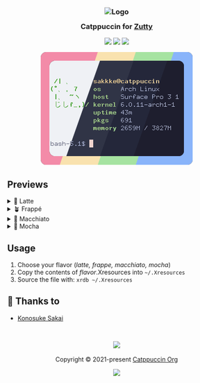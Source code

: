 <h3 align="center">
	<img src="https://raw.githubusercontent.com/catppuccin/catppuccin/main/assets/logos/exports/1544x1544_circle.png" width="100" alt="Logo"/><br/>
	<img src="https://raw.githubusercontent.com/catppuccin/catppuccin/main/assets/misc/transparent.png" height="30" width="0px"/>
	Catppuccin for <a href="https://github.com/tomszilagyi/zutty">Zutty</a>
	<img src="https://raw.githubusercontent.com/catppuccin/catppuccin/main/assets/misc/transparent.png" height="30" width="0px"/>
</h3>

<p align="center">
    <a href="https://github.com/catppuccin/zutty/stargazers"><img src="https://img.shields.io/github/stars/catppuccin/zutty?colorA=363a4f&colorB=b7bdf8&style=for-the-badge"></a>
    <a href="https://github.com/catppuccin/zutty/issues"><img src="https://img.shields.io/github/issues/catppuccin/zutty?colorA=363a4f&colorB=f5a97f&style=for-the-badge"></a>
    <a href="https://github.com/catppuccin/zutty/contributors"><img src="https://img.shields.io/github/contributors/catppuccin/zutty?colorA=363a4f&colorB=a6da95&style=for-the-badge"></a>
</p>

<p align="center">
	<img src="assets/preview.webp"/>
</p>

## Previews

<details>
<summary>🌻 Latte</summary>
<img src="assets/latte.png"/>
</details>
<details>
<summary>🪴 Frappé</summary>
<img src="assets/frappe.png"/>
</details>
<details>
<summary>🌺 Macchiato</summary>
<img src="assets/macchiato.png"/>
</details>
<details>
<summary>🌿 Mocha</summary>
<img src="assets/mocha.png"/>
</details>

## Usage

1. Choose your flavor (_latte, frappe, macchiato, mocha_)
2. Copy the contents of _flavor_.Xresources into `~/.Xresources`
3. Source the file with: `xrdb ~/.Xresources`

## 💝 Thanks to

- [Konosuke Sakai](https://github.com/sakkke)

&nbsp;

<p align="center"><img src="https://raw.githubusercontent.com/catppuccin/catppuccin/main/assets/footers/gray0_ctp_on_line.svg?sanitize=true" /></p>
<p align="center">Copyright &copy; 2021-present <a href="https://github.com/catppuccin" target="_blank">Catppuccin Org</a>
<p align="center"><a href="https://github.com/catppuccin/catppuccin/blob/main/LICENSE"><img src="https://img.shields.io/static/v1.svg?style=for-the-badge&label=License&message=MIT&logoColor=d9e0ee&colorA=363a4f&colorB=b7bdf8"/></a></p>

